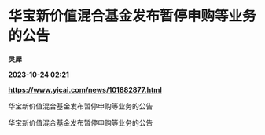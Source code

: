 # 华宝新价值混合基金发布暂停申购等业务的公告
**灵犀**

**2023-10-24 02:21**

**https://www.yicai.com/news/101882877.html**

华宝新价值混合基金发布暂停申购等业务的公告

华宝新价值混合基金发布暂停申购等业务的公告